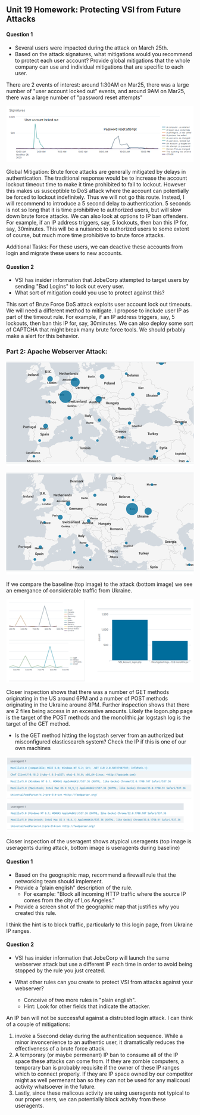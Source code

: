 ## Unit 19 Homework: Protecting VSI from Future Attacks

#### Question 1
- Several users were impacted during the attack on March 25th.
- Based on the attack signatures, what mitigations would you recommend to protect each user account? Provide global mitigations that the whole company can use and individual mitigations that are specific to each user.

There are 2 events of interest: around 1:30AM on Mar25, there was a large number of "user account locked out" events, and around 9AM on Mar25, there was a large number of "password reset attempts"

![image](https://github.com/dmpeppin/BootCamp_Homework/blob/main/HW19Pic1.PNG)

Global Mitigation: Brute force attacks are generally mitigated by delays in authentication. The traditional response would be to increase the account lockout timeout time to make it time prohibited to fail to lockout. However this makes us susceptible to DoS attack where the account can potentially be forced to lockout indefinitely. Thus we will not go this route. Instead, I will recommend to introduce a 5 second delay to authentication. 5 seconds is not so long that it is time prohibitive to authorized users, but will slow down brute force attacks. We can also look at options to IP ban offenders. For example, if an IP address triggers, say, 5 lockouts, then ban this IP for, say, 30minutes. This will be a nuisance to authorized users to some extent of course, but much more time prohibitive to brute force attacks.

Additional Tasks: For these users, we can deactive these accounts from login and migrate these users to new accounts.


#### Question 2
- VSI has insider information that JobeCorp attempted to target users by sending "Bad Logins" to lock out every user.
- What sort of mitigation could you use to protect against this?

This sort of Brute Force DoS attack exploits user account lock out timeouts. We will need a different method to mitigate. I propose to include user IP as part of the timeout rule. For example, if an IP address triggers, say, 5 lockouts, then ban this IP for, say, 30minutes. We can also deploy some sort of CAPTCHA that might break many brute force tools. We should prbably make a alert for this behavior. 

  

### Part 2: Apache Webserver Attack:

![image](https://github.com/dmpeppin/BootCamp_Homework/blob/main/HW19Pic4.PNG)

![image](https://github.com/dmpeppin/BootCamp_Homework/blob/main/HW19Pic3.PNG)

If we compare the baseline (top image) to the attack (bottom image) we see an emergance of considerable traffic from Ukraine.

![image](https://github.com/dmpeppin/BootCamp_Homework/blob/main/HW19Pic2.PNG)
  
Closer inspection shows that there was a number of GET methods originating in the US around 6PM and a number of POST methods originating in the Ukraine around 8PM. Further inspection shows that there are 2 files being access in an excessive amounts. Likely the logon.php page is the target of the POST methods and the monolithic.jar logstash log is the target of the GET method. 

- Is the GET method hitting the logstash server from an authorized but misconfigured elasticsearch system? Check the IP if this is one of our own machines

![image](https://github.com/dmpeppin/BootCamp_Homework/blob/main/HW19Pic5.PNG)

Closer inspection of the useragent shows atypical useragents (top image is useragents during attack, bottom image is useragents during baseline)

#### Question 1
- Based on the geographic map, recommend a firewall rule that the networking team should implement.
- Provide a "plain english" description of the rule.
  - For example: "Block all incoming HTTP traffic where the source IP comes from the city of Los Angeles."
- Provide a screen shot of the geographic map that justifies why you created this rule. 

I think the hint is to block traffic, particularly to this login page, from Ukraine IP ranges.

#### Question 2

- VSI has insider information that JobeCorp will launch the same webserver attack but use a different IP each time in order to avoid being stopped by the rule you just created.

- What other rules can you create to protect VSI from attacks against your webserver?
  - Conceive of two more rules in "plain english". 
  - Hint: Look for other fields that indicate the attacker.

An IP ban will not be successful against a distrubted login attack. I can think of a couple of mitigations: 
1) invoke a 5second delay during the authentication sequence. While a minor invoncenience to an authentic user, it dramatically reduces the effectiveness of a brute force attack.
2) A temporary (or maybe permenant) IP ban to consume all of the IP space these attacks can come from. If they are zombie computers, a temporary ban is probably requisite if the owner of these IP ranges which to connect properly. If they are IP space owned by our competitor might as well permenant ban so they can not be used for any malicousl activity whatsoever in the future.
3) Lastly, since these malicous activity are using useragents not typical to our proper users, we can potentially block activity from these useragents.
